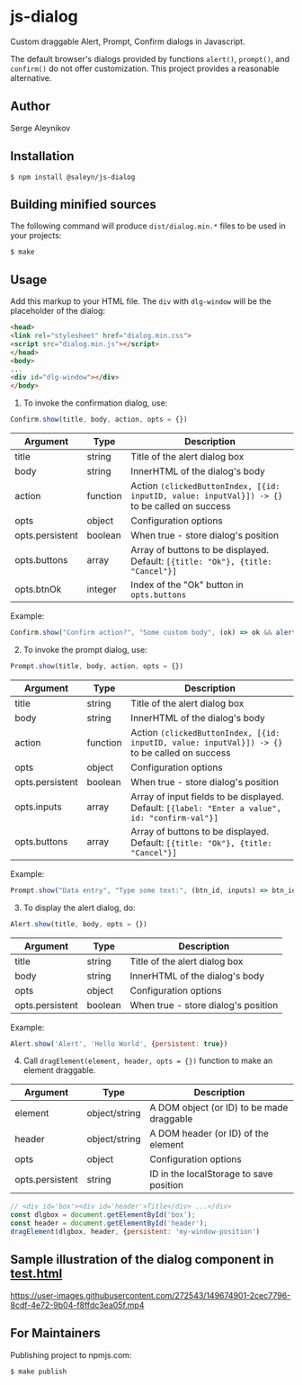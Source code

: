 # js-dialog
Custom draggable Alert, Prompt, Confirm dialogs in Javascript.

The default browser's dialogs provided by functions `alert()`, `prompt()`, and `confirm()`
do not offer customization.  This project provides a reasonable alternative.

## Author

Serge Aleynikov <saleyn at gmail dot com>

## Installation
```
$ npm install @saleyn/js-dialog
```

## Building minified sources

The following command will produce `dist/dialog.min.*` files to be used in your projects:
```
$ make
```

## Usage

Add this markup to your HTML file. The `div` with `dlg-window` will be the placeholder of
the dialog:
```html
<head>
<link rel="stylesheet" href="dialog.min.css">
<script src="dialog.min.js"></script>
</head>
<body>
...
<div id="dlg-window"></div>
</body>
```

1. To invoke the confirmation dialog, use:
```javascript
Confirm.show(title, body, action, opts = {})
```
| Argument        | Type     | Description                            |
| --------------- | -------- | -----------------------------------    |
| title           | string   | Title of the alert dialog box          |
| body            | string   | InnerHTML of the dialog's body         |
| action          | function | Action `(clickedButtonIndex, [{id: inputID, value: inputVal}]) -> {}` to be called on success |
| opts            | object   | Configuration options                  |
| opts.persistent | boolean  | When true - store dialog's position    |
| opts.buttons    | array    | Array of buttons to be displayed. Default: `[{title: "Ok"}, {title: "Cancel"}]` |
| opts.btnOk      | integer  | Index of the "Ok" button in `opts.buttons` |

Example:
```javascript
Confirm.show("Confirm action?", "Some custom body", (ok) => ok && alert('OK pressed!'))
```

2. To invoke the prompt dialog, use:
```javascript
Prompt.show(title, body, action, opts = {})
```
| Argument        | Type     | Description                            |
| --------------- | -------- | -----------------------------------    |
| title           | string   | Title of the alert dialog box          |
| body            | string   | InnerHTML of the dialog's body         |
| action          | function | Action `(clickedButtonIndex, [{id: inputID, value: inputVal}]) -> {}` to be called on success |
| opts            | object   | Configuration options                  |
| opts.persistent | boolean  | When true - store dialog's position    |
| opts.inputs     | array    | Array of input fields to be displayed. Default: `[{label: "Enter a value", id: "confirm-val"}]` |
| opts.buttons    | array    | Array of buttons to be displayed. Default: `[{title: "Ok"}, {title: "Cancel"}]` |

Example:
```javascript
Prompt.show("Data entry", "Type some text:", (btn_id, inputs) => btn_id==0 && alert('Entered: ' + inputs[0].value))
```

3. To display the alert dialog, do:
```javascript
Alert.show(title, body, opts = {})
```
| Argument        | Type    | Description                         |
| --------------- | ------- | ----------------------------------- |
| title           | string  | Title of the alert dialog box       |
| body            | string  | InnerHTML of the dialog's body      |
| opts            | object  | Configuration options               |
| opts.persistent | boolean | When true - store dialog's position |

Example:
```javascript
Alert.show('Alert', 'Hello World', {persistent: true})
```
4. Call `dragElement(element, header, opts = {})` function to make an element draggable.

| Argument        | Type          | Description                               |
| --------------- | ------------- | ----------------------------------------- |
| element         | object/string | A DOM object (or ID) to be made draggable |
| header          | object/string | A DOM header (or ID) of the element       |
| opts            | object        | Configuration options                     |
| opts.persistent | string        | ID in the localStorage to save position   |

```javascript
// <div id='box'><div id='header'>Title</div> ...</div>
const dlgbox = document.getElementById('box');
const header = document.getElementById('header');
dragElement(dlgbox, header, {persistent: 'my-window-position')
```
## Sample illustration of the dialog component in [test.html](https://github.com/saleyn/js-dialog/blob/main/test.html)

https://user-images.githubusercontent.com/272543/149674901-2cec7796-8cdf-4e72-9b04-f8ffdc3ea05f.mp4

## For Maintainers

Publishing project to npmjs.com:
```bash
$ make publish
```
